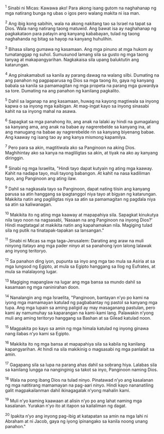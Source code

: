 <sup>1</sup>
Sinabi ni Micas: Kawawa ako! Para akong isang gutom na naghahanap ng mga natirang bunga ng ubas o igos pero walang makita ni isa man. 

<sup>2</sup>
Ang ibig kong sabihin, wala na akong nakitang tao sa Israel na tapat sa Dios. Wala nang natirang taong matuwid. Ang bawat isa ay naghahanap ng pagkakataon para patayin ang kanyang kababayan, tulad ng taong naghahanda ng bitag sa hayop na kanyang huhulihin. 

<sup>3</sup>
Bihasa silang gumawa ng kasamaan. Ang mga pinuno at mga hukom ay tumatanggap ng suhol. Sumusunod lamang sila sa gusto ng mga taong tanyag at makapangyarihan. Nagkakaisa sila upang baluktutin ang katarungan. 

<sup>4</sup>
Ang pinakamabuti sa kanila ay parang dawag na walang silbi. Dumating na ang panahon ng pagpaparusa ng Dios sa mga taong ito, gaya ng kanyang babala sa kanila sa pamamagitan ng mga propeta na parang mga guwardya sa tore. Dumating na ang panahon ng kanilang pagkalito. 

<sup>5</sup>
Dahil sa laganap na ang kasamaan, huwag na kayong magtiwala sa inyong kapwa o sa inyong mga kaibigan. At mag-ingat kayo sa inyong sinasabi kahit na sa inyong mahal na asawa. 

<sup>6</sup>
Sapagkat sa mga panahong ito, ang anak na lalaki ay hindi na gumagalang sa kanyang ama, ang anak na babae ay nagrerebelde sa kanyang ina, at ang manugang na babae ay nagrerebelde rin sa kanyang biyenang babae. Ang kaaway ng isang tao ay ang kanya mismong kapamilya. 

<sup>7</sup>
Pero para sa akin, magtitiwala ako sa Panginoon na aking Dios. Maghihintay ako sa kanya na magliligtas sa akin, at tiyak na ako ay kanyang diringgin.

<sup>8</sup>
Sinabi ng mga Israelita, "Hindi tayo dapat kutyain ng ating mga kaaway. Kahit na nadapa tayo, muli tayong babangon. At kahit na nasa kadiliman tayo, ang Panginoon ang ating ilaw. 

<sup>9</sup>
Dahil sa nagkasala tayo sa Panginoon, dapat nating tiisin ang kanyang parusa sa atin hanggang sa ipagtanggol niya tayo at bigyan ng katarungan. Makikita natin ang pagliligtas niya sa atin sa pamamagitan ng pagdala niya sa atin sa kaliwanagan. 

<sup>10</sup>
Makikita ito ng ating mga kaaway at mapapahiya sila. Sapagkat kinukutya nila tayo noon na nagsasabi, 'Nasaan na ang Panginoon na inyong Dios?' Hindi magtatagal at makikita natin ang kapahamakan nila. Magiging tulad sila ng putik na tinatapak-tapakan sa lansangan." 

<sup>11</sup>
Sinabi ni Micas sa mga taga-Jerusalem: Darating ang araw na muli ninyong itatayo ang mga pader ninyo at sa panahong iyon lalong lalawak ang inyong teritoryo. 

<sup>12</sup>
Sa panahon ding iyon, pupunta sa inyo ang mga tao mula sa Asiria at sa mga lungsod ng Egipto, at mula sa Egipto hanggang sa Ilog ng Eufrates, at mula sa malalayong lugar. 

<sup>13</sup>
Magiging mapanglaw na lugar ang mga bansa sa mundo dahil sa kasamaan ng mga naninirahan doon.

<sup>14</sup>
Nanalangin ang mga Israelita, "Panginoon, bantayan nʼyo po kami na iyong mga mamamayan katulad ng pagbabantay ng pastol sa kanyang mga tupa. Ang mga lupain sa aming paligid ay may masaganang pastulan, pero kami ay namumuhay sa kaparangan na kami-kami lang. Palawakin nʼyong muli ang aming teritoryo hanggang sa Bashan at sa Gilead katulad noon. 

<sup>15</sup>
Magpakita po kayo sa amin ng mga himala katulad ng inyong ginawa nang ilabas nʼyo kami sa Egipto. 

<sup>16</sup>
Makikita ito ng mga bansa at mapapahiya sila sa kabila ng kanilang kapangyarihan. At hindi na sila makikinig o magsasabi ng mga panlalait sa amin. 

<sup>17</sup>
Gagapang sila sa lupa na parang ahas dahil sa sobrang hiya. Lalabas sila sa kanilang lungga na nanginginig sa takot sa inyo, Panginoon naming Dios. 

<sup>18</sup>
Wala na pong ibang Dios na tulad ninyo. Pinatawad nʼyo ang kasalanan ng mga natitirang mamamayan na pag-aari ninyo. Hindi kayo nananatiling galit magpakailanman dahil ikinagagalak nʼyong mahalin kami. 

<sup>19</sup>
Muli nʼyo kaming kaawaan at alisin nʼyo po ang lahat naming mga kasalanan. Yurakan nʼyo ito at itapon sa kailaliman ng dagat. 

<sup>20</sup>
Ipakita nʼyo ang inyong pag-ibig at katapatan sa amin na mga lahi ni Abraham at ni Jacob, gaya ng iyong ipinangako sa kanila noong unang panahon."